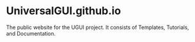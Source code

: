 # UniversalGUI.github.io
The public website for the UGUI project. It consists of Templates, Tutorials, and Documentation.
